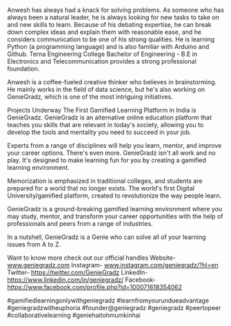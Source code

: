 Anwesh has always had a knack for solving problems. As someone who has always been a natural leader, he is always looking for new tasks to take on and new skills to learn. Because of his debating expertise, he can break down complex ideas and explain them with reasonable ease, and he considers communication to be one of his strong qualities.
He is learning Python (a programming language) and is also familiar with Arduino and Github. Terna Engineering College Bachelor of Engineering - B.E in Electronics and Telecommunication provides a strong professional foundation.

Anwesh is a coffee-fueled creative thinker who believes in brainstorming. He mainly works in the field of data science, but he's also working on GenieGradz, which is one of the most intriguing initiatives.

Projects Underway The First Gamified Learning Platform in India is GenieGradz.
GenieGradz is an alternative online education platform that teaches you skills that are relevant in today's society, allowing you to develop the tools and mentality you need to succeed in your job.

Experts from a range of disciplines will help you learn, mentor, and improve your career options.
There's even more.
GenieGradz isn't all work and no play.
It's designed to make learning fun for you by creating a gamified learning environment.

Memorization is emphasized in traditional colleges, and students are prepared for a world that no longer exists. The world's first Digital University/gamified platform, created to revolutionize the way people learn.

GenieGradz is a ground-breaking gamified learning environment where you may study, mentor, and transform your career opportunities with the help of professionals and peers from a range of industries.

In a nutshell, GenieGradz is a Genie who can solve all of your learning issues from A to Z.

Want to know more check out our official handles
Website- www.geniegradz.com
Instagram- www.instagram.com/geniegradz/?hl=en
Twitter- https://twitter.com/GenieGradz
LinkedIn-https://www.linkedin.com/in/geniegradz/
Facebook-https://www.facebook.com/profile.php?id=100071618354062

#gamifiedlearningonlywithgeniegradz
#learnfromyourundueadvantage
#geniegradzwitheuphoria
#founder@geniegradz
#geniegradz
#peertopeer
#collaborativelearning
#geniehaitohmumkinhai
